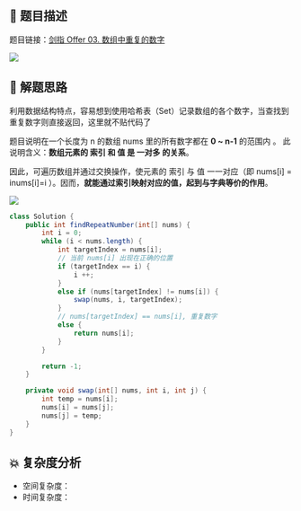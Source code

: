 ## 📃 题目描述

题目链接：[剑指 Offer 03. 数组中重复的数字](https://leetcode.cn/problems/shu-zu-zhong-zhong-fu-de-shu-zi-lcof/)

![](https://cs-wiki.oss-cn-shanghai.aliyuncs.com/img/image-20220922125909645.png)

## 🔔 解题思路

利用数据结构特点，容易想到使用哈希表（Set）记录数组的各个数字，当查找到重复数字则直接返回，这里就不贴代码了

题目说明在一个长度为 n 的数组 nums 里的所有数字都在 **0 ~ n-1** 的范围内 。 此说明含义：**数组元素的 索引 和 值 是 一对多 的关系**。

因此，可遍历数组并通过交换操作，使元素的 索引 与 值 一一对应（即 nums[i] = inums[i]=i ）。因而，**就能通过索引映射对应的值，起到与字典等价的作用**。

![](https://cs-wiki.oss-cn-shanghai.aliyuncs.com/img/image-20220922130003185.png)


```java
class Solution {
    public int findRepeatNumber(int[] nums) {
        int i = 0;
        while (i < nums.length) {
            int targetIndex = nums[i];
            // 当前 nums[i] 出现在正确的位置
            if (targetIndex == i) {
                i ++;
            } 
            else if (nums[targetIndex] != nums[i]) {
                swap(nums, i, targetIndex);
            } 
            // nums[targetIndex] == nums[i], 重复数字
            else {
                return nums[i];
            }
        }

        return -1;
    }

    private void swap(int[] nums, int i, int j) {
        int temp = nums[i];
        nums[i] = nums[j];
        nums[j] = temp;
    }
}
```

## 💥 复杂度分析

- 空间复杂度：
- 时间复杂度：

